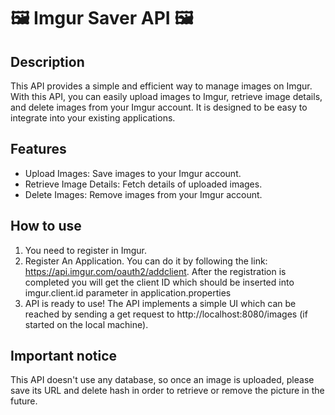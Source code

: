 # 🖼️ Imgur Saver API 🖼️

## Description
This API provides a simple and efficient way to manage images on Imgur. With this API, you can easily upload images to Imgur, retrieve image details, and delete images from your Imgur account. It is designed to be easy to integrate into your existing applications.

## Features
- Upload Images: Save images to your Imgur account.
- Retrieve Image Details: Fetch details of uploaded images.
- Delete Images: Remove images from your Imgur account.

## How to use
1. You need to register in Imgur. 
2. Register An Application. You can do it by following the link: https://api.imgur.com/oauth2/addclient. After the registration is completed you will get the client ID which should be inserted into imgur.client.id parameter in application.properties
3. API is ready to use! The API implements a simple UI which can be reached by sending a get request to http://localhost:8080/images (if started on the local machine). 

## Important notice
This API doesn't use any database, so once an image is uploaded, please save its URL and delete hash in order to retrieve or remove the picture in the future.